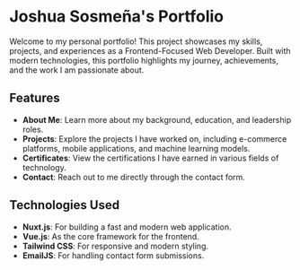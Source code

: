 # Joshua Sosmeña's Portfolio

Welcome to my personal portfolio! This project showcases my skills, projects, and experiences as a Frontend-Focused Web Developer. Built with modern technologies, this portfolio highlights my journey, achievements, and the work I am passionate about.

## Features

- **About Me**: Learn more about my background, education, and leadership roles.
- **Projects**: Explore the projects I have worked on, including e-commerce platforms, mobile applications, and machine learning models.
- **Certificates**: View the certifications I have earned in various fields of technology.
- **Contact**: Reach out to me directly through the contact form.

## Technologies Used

- **Nuxt.js**: For building a fast and modern web application.
- **Vue.js**: As the core framework for the frontend.
- **Tailwind CSS**: For responsive and modern styling.
- **EmailJS**: For handling contact form submissions.
